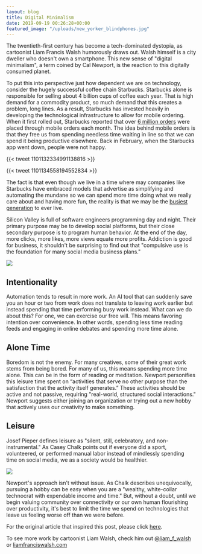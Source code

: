 ```yaml
---
layout: blog
title: Digital Minimalism
date: 2019-09-19 00:26:28+00:00
featured_image: "/uploads/new_yorker_blindphones.jpg"
---
```



The twentieth-first century has become a tech-dominated dystopia, as cartoonist Liam Francis Walsh humorously draws out. Walsh himself is a city dweller who doesn't own a smartphone. This new sense of "digital minimalism", a term coined by Cal Newport, is the reaction to this digitally consumed planet.  







To put this into perspective just how dependent we are on technology, consider the hugely successful coffee chain Starbucks. Starbucks alone is responsible for selling about 4 billion cups of coffee each year. That is high demand for a commodity product, so much demand that this creates a problem, long lines. As a result, Starbucks has invested heavily in developing the technological infrastructure to allow for mobile ordering. When it first rolled out, Starbucks reported that over [6 million orders](https://www.fool.com/investing/general/2016/01/26/just-how-big-is-starbucks-mobile-order-pay-and-wha.aspx) were placed through mobile orders each month. The idea behind mobile orders is that they free us from spending needless time waiting in line so that we can spend it being productive elsewhere. Back in February, when the Starbucks app went down, people were not happy.








{{< tweet 1101132334991138816 >}}

{{< tweet 1101134558194552834 >}}









The fact is that even though we live in a time where may companies like Starbucks have embraced models that advertise as simplifying and automating the mundane so we can spend more time doing what we really care about and having more fun, the reality is that we may be the [busiest generation](https://www.thepublicdiscourse.com/2019/04/50540/) to ever live. 







Silicon Valley is full of software engineers programming day and night. Their primary purpose may be to develop social platforms, but their close secondary purpose is to program human behavior. At the end of the day, more clicks, more likes, more views equate more profits. Addiction is good for business, it shouldn't be surprising to find out that "compulsive use is the foundation for many social media business plans."







![](/uploads/new_yorker_phones.jpg)








## Intentionality







Automation tends to result in more work. An AI tool that can suddenly save you an hour or two from work does not translate to leaving work earlier but instead spending that time performing busy work instead. What can we do about this? For one, we can exercise our free will. This means favoring intention over convenience. In other words, spending less time reading feeds and engaging in online debates and spending more time alone. 







## Alone Time







Boredom is not the enemy. For many creatives, some of their great work stems from being bored. For many of us, this means spending more time alone. This can be in the form of reading or meditation. Newport personifies this leisure time spent on “activities that serve no other purpose than the satisfaction that the activity itself generates.” These activities should be active and not passive, requiring "real-world, structured social interactions." Newport suggests either joining an organization or trying out a new hobby that actively uses our creativity to make something. 







## Leisure







Josef Pieper defines leisure as "silent, still, celebratory, and non-instrumental." As Casey Chalk points out if everyone did a sport, volunteered, or performed manual labor instead of mindlessly spending time on social media, we as a society would be healthier.





![](/uploads/new_yorker_phonephoto.jpg)






Newport's approach isn't without issue. As Chalk describes unequivocally, pursuing a hobby can be easy when you are a "wealthy, white-collar technocrat with expendable income and time." But, without a doubt, until we begin valuing community over connectivity or our own human flourishing over productivity, it's best to limit the time we spend on technologies that leave us feeling worse off than we were before.







For the original article that inspired this post, please click [here](https://www.thepublicdiscourse.com/2019/04/50540/).







To see more work by cartoonist Liam Walsh, check him out [@liam_f_walsh](https://twitter.com/liam_f_walsh?lang=en) or  [liamfranciswalsh.com](http://t.co/rGuqLpn8f6?amp=1)



